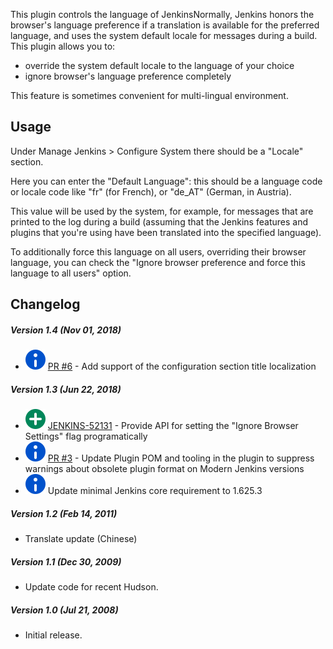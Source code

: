 
This plugin controls the language of JenkinsNormally, Jenkins honors the
browser's language preference if a translation is available for the
preferred language, and uses the system default locale for messages
during a build. This plugin allows you to:

-   override the system default locale to the language of your choice
-   ignore browser's language preference completely

This feature is sometimes convenient for multi-lingual environment.

## Usage

Under Manage Jenkins \> Configure System there should be a "Locale"
section.

Here you can enter the "Default Language": this should be a language
code or locale code like "fr" (for French), or "de\_AT" (German, in
Austria).

This value will be used by the system, for example, for messages that
are printed to the log during a build (assuming that the Jenkins
features and plugins that you're using have been translated into the
specified language).

To additionally force this language on all users, overriding their
browser language, you can check the "Ignore browser preference and force
this language to all users" option.

## Changelog

##### Version 1.4 (Nov 01, 2018)

-   ![(info)](docs/images/information.svg)
    [PR \#6](https://github.com/jenkinsci/locale-plugin/pull/6) - Add
    support of the configuration section title localization

##### Version 1.3 (Jun 22, 2018)

-   ![(plus)](docs/images/add.svg) [JENKINS-52131](https://issues.jenkins-ci.org/browse/JENKINS-52131) -
    Provide API for setting the "Ignore Browser Settings" flag
    programatically
-   ![(info)](docs/images/information.svg) [PR
    \#3](https://github.com/jenkinsci/locale-plugin/pull/3/files) -
    Update Plugin POM and tooling in the plugin to suppress warnings
    about obsolete plugin format on Modern Jenkins versions
-   ![(info)](docs/images/information.svg) Update
    minimal Jenkins core requirement to 1.625.3

##### Version 1.2 (Feb 14, 2011)

-   Translate update (Chinese)

##### Version 1.1 (Dec 30, 2009)

-   Update code for recent Hudson.

##### Version 1.0 (Jul 21, 2008)

-   Initial release.
